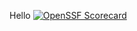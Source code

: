 Hello
[![OpenSSF Scorecard](https://api.securityscorecards.dev/projects/github.com/{owner}/{repo}/badge)](https://securityscorecards.dev/viewer/?uri=github.com/BraxtonTillman/{FGCU_IntroCompSci_Habit_Tracker)
